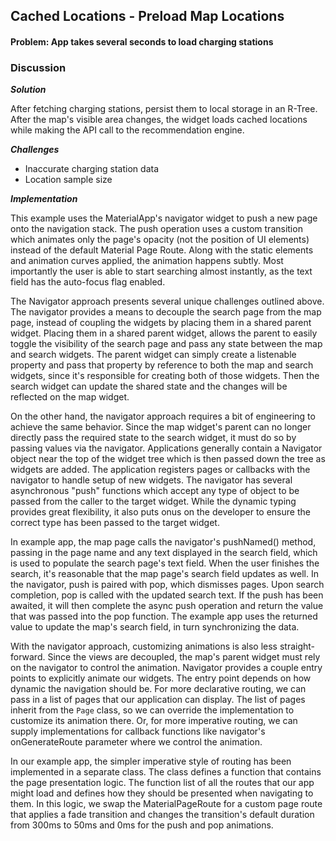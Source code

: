## Cached Locations - Preload Map Locations 
#### Problem: App takes several seconds to load charging stations 

### Discussion
***Solution***

After fetching charging stations, persist them to local storage in an R-Tree. After the map's visible area changes, the widget loads cached locations while making the API call to the recommendation engine.

***Challenges***

- Inaccurate charging station data
- Location sample size

***Implementation***

This example uses the MaterialApp's navigator widget to push a new page onto the navigation stack. The push operation uses a custom transition which animates only the page's opacity (not the position of UI elements) instead of the default Material Page Route. Along with the static elements and animation curves applied, the animation happens subtly. Most importantly the user is able to start searching almost instantly, as the text field has the auto-focus flag enabled.

The Navigator approach presents several unique challenges outlined above. The navigator provides a means to decouple the search page from the map page, instead of coupling the widgets by placing them in a shared parent widget. Placing them in a shared parent widget, allows the parent to easily toggle the visibility of the search page and pass any state between the map and search widgets. The parent widget can simply create a listenable property and pass that property by reference to both the map and search widgets, since it's responsible for creating both of those widgets. Then the search widget can update the shared state and the changes will be reflected on the map widget.

On the other hand, the navigator approach requires a bit of engineering to achieve the same behavior. Since the map widget's parent can no longer directly pass the required state to the search widget, it must do so by passing values via the navigator. Applications generally contain a Navigator object near the top of the widget tree which is then passed down the tree as widgets are added. The application registers pages or callbacks with the navigator to handle setup of new widgets. The navigator has several asynchronous "push" functions which accept any type of object to be passed from the caller to the target widget. While the dynamic typing provides great flexibility, it also puts onus on the developer to ensure the correct type has been passed to the target widget.

In example app, the map page calls the navigator's pushNamed() method, passing in the page name and any text displayed in the search field, which is used to populate the search page's text field. When the user finishes the search, it's reasonable that the map page's search field updates as well. In the navigator, push is paired with pop, which dismisses pages. Upon search completion, pop is called with the updated search text. If the push has been awaited, it will then complete the async push operation and return the value that was passed into the pop function. The example app uses the returned value to update the map's search field, in turn synchronizing the data.

With the navigator approach, customizing animations is also less straight-forward. Since the views are decoupled, the map's parent widget must rely on the navigator to control the animation. Navigator provides a couple entry points to explicitly animate our widgets. The entry point depends on how dynamic the navigation should be. For more declarative routing, we can pass in a list of pages that our application can display. The list of pages inherit from the `Page` class, so we can override the implementation to customize its animation there. Or, for more imperative routing, we can supply implementations for callback functions like navigator's onGenerateRoute parameter where we control the animation.

In our example app, the simpler imperative style of routing has been implemented in a separate class. The class defines a function that contains the page presentation logic. The function list of all the routes that our app might load and defines how they should be presented when navigating to them. In this logic, we swap the MaterialPageRoute for a custom page route that applies a fade transition and changes the transition's default duration from 300ms to 50ms and 0ms for the push and pop animations.

